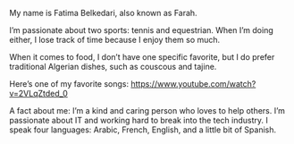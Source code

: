 My name is Fatima Belkedari, also known as Farah.

I’m passionate about two sports: tennis and equestrian. When I’m doing either, I lose track of time because I enjoy them so much.

When it comes to food, I don’t have one specific favorite, but I do prefer traditional Algerian dishes, such as couscous and tajine.

Here’s one of my favorite songs: https://www.youtube.com/watch?v=2VLqZtded_0

A fact about me: I’m a kind and caring person who loves to help others. I’m passionate about IT and working hard to break into the tech industry. I speak four languages: Arabic, French, English, and a little bit of Spanish.

